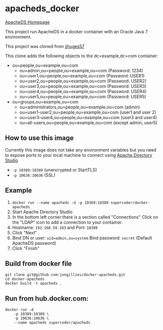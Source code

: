 # apacheds_docker

[ApacheDS Homepage](http://directory.apache.org/apacheds/)

This project run ApacheDS in a docker container with an Oracle Java 7 environment.

This project was cloned from [jjhuges57](https://registry.hub.docker.com/u/jjhughes57/apacheds-docker/)

This clone adds the following objects to the dc=example,dc=com container:

* ou=people,ou=example,ou=com
    * ou=admin,ou=people,ou=example,ou=com (Password: 1234)
    * ou=user1,ou=people,ou=example,ou=com (Password: USER1)
    * ou=user2,ou=people,ou=example,ou=com (Password: USER2)
    * ou=user3,ou=people,ou=example,ou=com (Password: USER3)
    * ou=user4,ou=people,ou=example,ou=com (Password: USER4)
    * ou=user5,ou=people,ou=example,ou=com (Password: USER5)
* ou=groups,ou=example,ou=com
    * ou=administrators,ou=people,ou=example,ou=com (admin)
    * ou=user1-user2,ou=people,ou=example,ou=com (user1 and user 2)
    * ou=user3-user4,ou=people,ou=example,ou=com (user3 and user4)
    * ou=all-users,ou=people,ou=example,ou=com (except admin, user5)

## How to use this image
Currently this image does not take any environment variables but you need to expose ports to your local machine to connect using [Apache Directory Studio](http://directory.apache.org/studio/)

* `-p 10389:10389`  (unencrypted or StartTLS)
* `-p 10636:10636`  (SSL)


## Example

1. `docker run --name apacheds -d -p 10389:10389 supercoder/docker-apacheds`
2. Start Apache Directory Studio
3. In the bottom left corner there is a section called "Connections" Click on the "LDAP" icon to add a connection to your container.
4. Hostname: `192.168.59.103` and Port: `10389`
5. Click "Next"
6. Bind DN or user: `uid=admin,ou=system` Bind password: `secret` (Default ApacheDS password)
7. Click "Finish"


## Build from docker file

```
git clone git@github.com:jongillies/docker-apacheds.git
cd docker-apacheds
docker build -t apacheds .
```

## Run from hub.docker.com:

```
docker run -d
    -p 10389:10389 \
    -p 10636:10636 \
    --name apacheds supercoder/apacheds
```